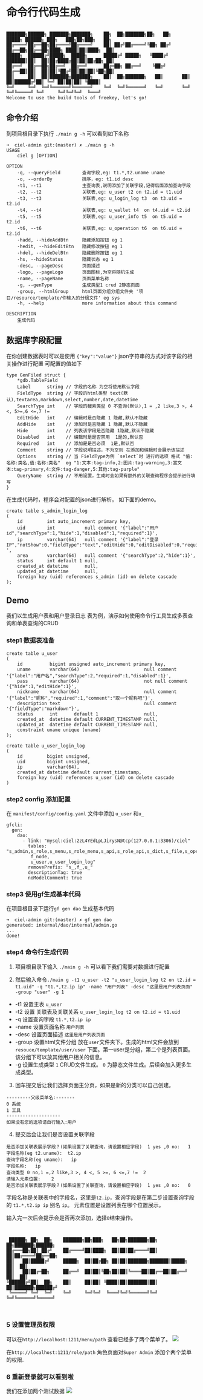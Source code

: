 # 命令行代码生成

```text

███████╗██████╗ ███████╗███████╗    ██╗  ██╗███████╗██╗   ██╗     █████╗ ██████╗ ███╗   ███╗██╗███╗   ██╗
██╔════╝██╔══██╗██╔════╝██╔════╝    ██║ ██╔╝██╔════╝╚██╗ ██╔╝    ██╔══██╗██╔══██╗████╗ ████║██║████╗  ██║
█████╗  ██████╔╝█████╗  █████╗      █████╔╝ █████╗   ╚████╔╝     ███████║██║  ██║██╔████╔██║██║██╔██╗ ██║
██╔══╝  ██╔══██╗██╔══╝  ██╔══╝      ██╔═██╗ ██╔══╝    ╚██╔╝      ██╔══██║██║  ██║██║╚██╔╝██║██║██║╚██╗██║
██║     ██║  ██║███████╗███████╗    ██║  ██╗███████╗   ██║       ██║  ██║██████╔╝██║ ╚═╝ ██║██║██║ ╚████║
╚═╝     ╚═╝  ╚═╝╚══════╝╚══════╝    ╚═╝  ╚═╝╚══════╝   ╚═╝       ╚═╝  ╚═╝╚═════╝ ╚═╝     ╚═╝╚═╝╚═╝  ╚═══╝
Welcome to use the build tools of freekey, let's go!
```

## 命令介绍

到项目根目录下执行 `./main g -h` 可以看到如下名称

```text
➜  ciel-admin git:(master) ✗ ./main g -h                                                                                                            
USAGE
    ciel g [OPTION]

OPTION
    -q, --queryField        查询字段,eg: t1.*,t2.uname uname
    -o, --orderBy           排序，eg: t1.id desc
    -t1, --t1               主查询表,说明添加了关联字段,记得后面添加查询字段
    -t2, --t2               关联表,eg: u_user t2 on t2.id = t1.uid
    -t3, --t3               关联表,eg: u_login_log t3  on t3.uid = t2.id
    -t4, --t4               关联表,eg: u_wallet t4  on t4.uid = t2.id
    -t5, --t5               关联表,eg: u_user_info t5  on t5.uid = t2.id
    -t6, --t6               关联表,eg: u_operation t6  on t6.uid = t2.id
    -hadd, --hideAddBtn     隐藏添加按钮 eg 1
    -hedit, --hideEditBtn   隐藏修改按钮 eg 1
    -hdel, --hideDelBtn     隐藏删除按钮 eg 1
    -hs, --hideStatus       隐藏状态 eg 1
    -desc, --pageDesc       页面描述
    -logo, --pageLogo       页面图标,为空将随机生成
    -name, --pageName       页面菜单名称
    -g, --genType           生成类型1 crud 2静态页面
    -group, --htmlGroup     html页面分组分组文件夹 '项目/resource/template/你输入的分组文件' eg sys
    -h, --help              more information about this command

DESCRIPTION
    生成代码
```

## 数据库字段配置

在你创建数据表时可以是使用 `{"key":"value"}` json字符串的方式对该字段的相关操作进行配置
可配置的值如下

```text
type GenFiled struct {
	*gdb.TableField
	Label      string // 字段的名称 为空将使用默认字段
	FieldType  string // 字段的html类型 text(默认),textarea,markdown,select,number,date,datetime
	SearchType int    // 字段的搜索类型 0 不查询(默认),1 = ,2 like,3 >, 4 <, 5>=,6 <=,7 !=
	EditHide   int    // 编辑时是否隐藏 1 隐藏,默认不隐藏
	AddHide    int    // 添加时是否隐藏 1 隐藏,默认不隐藏
	Hide       int    // 列表该字段是否隐藏 1隐藏,默认不隐藏
	Disabled   int    // 编辑时是是否禁用  1是的,默认否
	Required   int    // 添加是是否必须  1是,默认否
	Comment    string // 字段说明描述，不为空则 在添加和编辑时会展示该描述
	Options    string // 当 FieldType为例 `select`时 进行的选项 格式 "值:名称:类名,值:名称:类名"  eg "1:文本:tag-info,2:图片:tag-warning,3:富文本:tag-primary,4:文件:tag-danger,5:其他:tag-purple"
	QueryName  string // 不用设置，生成时会如果有额外的关联查询程序会提示进行填写
}
```

在生成代码时，程序会对配置的json进行解析。 如下面的demo。

```text
create table s_admin_login_log
(
    id         int auto_increment primary key,
    uid        int           null comment '{"label":"用户id","searchType":1,"hide":1,"disabled":1,"required":1}',
    ip         varchar(64)   null comment '{"label":"登录IP","notShow":0,"fieldType":"text","editHide":0,"editDisabled":0,"required":1} ',
    area       varchar(64)   null comment '{"searchType":2,"hide":1}',
    status     int default 1 null,
    created_at datetime      null,
    updated_at datetime      null,
    foreign key (uid) references s_admin (id) on delete cascade
);
```

## Demo

我们以生成用户表和用户登录日志 表为例，演示如何使用命令行工具生成多表查询和单表查询的CRUD

### step1 数据表准备

```text
create table u_user
(
    id          bigint unsigned auto_increment primary key,
    uname       varchar(64)                        null comment '{"label":"用户名","searchType":2,"required":1,"disabled":1}',
    pass        varchar(64)                        not null comment '{"hide":1,"editHide":1}',
    nickname    varchar(64)                        null comment '{"label":"昵称","required":1,"comment":"取一个昵称吧"}',
    description text                               null comment '{"fieldType":"markdown"}',
    status      int      default 1                 null,
    created_at  datetime default CURRENT_TIMESTAMP null,
    updated_at  datetime default CURRENT_TIMESTAMP null,
    constraint uname unique (uname)
);

create table u_user_login_log
(
    id         bigint unsigned,
    uid        bigint unsigned,
    ip         varchar(64),
    created_at datetime default current_timestamp,
    foreign key (uid) references u_user (id) on delete cascade
)
```

### step2 config 添加配置

在 `manifest/config/config.yaml` 文件中添加 `u_user` 和`u_`

```text
gfcli:
  gen:
    dao:
      - link: "mysql:ciel:2zL4YEdLpLJirysN@tcp(127.0.0.1:3306)/ciel"
        tables: "s_admin,s_role,s_menu,s_role_menu,s_api,s_role_api,s_dict,s_file,s_operation_log,s_admin_login_log,
         f_node,
         u_user,u_user_login_log"
        removePrefix: "s_,f_,u_"
        descriptionTag: true
        noModelComment: true

```

### step3  使用gf生成基本代码

在项目根目录下运行`gf gen dao` 生成基本代码

```text
➜  ciel-admin git:(master) ✗ gf gen dao
generated: internal/dao/internal/admin.go
...
done!
```

### step4 命令行生成代码

1. 项目根目录下输入 `./main g -h` 可以看下我们需要对数据进行配置

2. 然后输入命令`./main g -t1 u_user -t2 "u_user_login_log t2 on t2.id = t1.uid" -q "t1.*,t2.ip ip" -name "用户列表" -desc "这里是用户列表页面" -group "user" -g 1`

- -t1 设置主表  `u_user`
- -t2 设置 关联表及关联关系 `u_user_login_log t2 on t2.id = t1.uid`
- -q 设置查询字段 `t1.*,t2.ip ip`
- -name 设置页面名称 `用户列表`
- -desc 设置页面描述 `这里是用户列表页面`
- -group 设置html文件分组 放在`user`文件夹下。生成的html文件会放到`resouce/template/user/user` 下面。第一user是分组，第二个是列表页面。该分组下可以放其他用户相关的信息。
- -g 设置生成类型  `1` CRUD文件生成。 `0` 为静态文件生成。后续会加入更多生成类型。

3. 回车提交后让我们选择页面主分页，如果是新的分类可以自己创建。

```text
---------父级菜单名:-------
0 系统
1 工具
--------------------
如果没有您的选项请自行输入:用户

```

4. 提交后会让我们是否设置关联字段

```text
是否添加关联表展示字段？(如果设置了关联查询，请设置相应字段)  1 yes ,0 no:	1
字段名称(eg t2.uname):	t2.ip
查询字段名称(eg uname):	ip
字段名称:	ip
查询类型 0 no,1 =,2 like,3 >, 4 <, 5 >=, 6 <=,7 !=	2
请输入元素位置:	2
是否添加关联表展示字段？(如果设置了关联查询，请设置相应字段)  1 yes ,0 no:	0
```

字段名称是关联表中的字段名，这里是`t2.ip`，查询字段是在第二步设置查询字段的 `t1.*,t2.ip ip` 别名 `ip`。
元素位置是设置列表在哪个位置展示。

输入完一次后会提示会是否再次添加，选择`0`结束操作。

```text


 ██████╗ ██╗  ██╗    ███████╗██╗███╗   ██╗██╗███████╗██╗  ██╗███████╗██████╗ 
██╔═══██╗██║ ██╔╝    ██╔════╝██║████╗  ██║██║██╔════╝██║  ██║██╔════╝██╔══██╗
██║   ██║█████╔╝     █████╗  ██║██╔██╗ ██║██║███████╗███████║█████╗  ██║  ██║
██║   ██║██╔═██╗     ██╔══╝  ██║██║╚██╗██║██║╚════██║██╔══██║██╔══╝  ██║  ██║
╚██████╔╝██║  ██╗    ██║     ██║██║ ╚████║██║███████║██║  ██║███████╗██████╔╝
 ╚═════╝ ╚═╝  ╚═╝    ╚═╝     ╚═╝╚═╝  ╚═══╝╚═╝╚══════╝╚═╝  ╚═╝╚══════╝╚═════╝ 
                                                                             
 
```

### 5 设置管理员权限

可以在`http://localhost:1211/menu/path` 查看已经多了两个菜单了。
![](genDemo1.png)

在`http://localhost:1211/role/path` 角色页面对`Super Admin` 添加个两个菜单的权限.

### 6 重新登录就可以看到啦

我们在添加两个测试数据
![](genDemo2.png)

